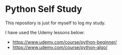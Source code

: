 # Python Self Study
This repository is just for myself to log my study.

I have used the Udemy lessons below:
* https://www.udemy.com/course/python-beginner/
* https://www.udemy.com/course/python-algo/
